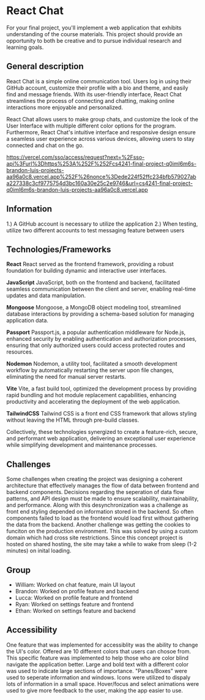 # React Chat
For your final project, you'll implement a web application that exhibits understanding of the course materials. 
This project should provide an opportunity to both be creative and to pursue individual research and learning goals.

## General description
React Chat is a simple online communication tool. Users log in using their GitHub account, customize their profile with a bio and theme, and easily find and message friends. With its user-friendly interface, React Chat streamlines the process of connecting and chatting, making online interactions more enjoyable and personalized.

React Chat allows users to make group chats, and customize the look of the User Interface with multiple different color options for the program. Furthermore, React Chat's intuitive interface and responsive design ensure a seamless user experience across various devices, allowing users to stay connected and chat on the go.

https://vercel.com/sso/access/request?next=%2Fsso-api%3Furl%3Dhttps%253A%252F%252Fcs4241-final-project-q0iml6m6s-brandon-luis-projects-aa96a0c8.vercel.app%252F%26nonce%3Dede224f52ffc234bfb579027aba227338c3cf9775754d3bc160a30e25c2e9746&url=cs4241-final-project-q0iml6m6s-brandon-luis-projects-aa96a0c8.vercel.app

## Information
1.) A GitHub account is necessary to utilize the application
2.) When testing, utilize two different accounts to test messaging feature between users

## Technologies/Frameworks
**React**
React served as the frontend framework, providing a robust foundation for building dynamic and interactive user interfaces. 

**JavaScript**
JavaScript, both on the frontend and backend, facilitated seamless communication between the client and server, enabling real-time updates and data manipulation. 

**Mongoose**
Mongoose, a MongoDB object modeling tool, streamlined database interactions by providing a schema-based solution for managing application data. 

**Passport**
Passport.js, a popular authentication middleware for Node.js, enhanced security by enabling authentication and authorization processes, ensuring that only authorized users could access protected routes and resources. 

**Nodemon**
Nodemon, a utility tool, facilitated a smooth development workflow by automatically restarting the server upon file changes, eliminating the need for manual server restarts.

**Vite**
Vite, a fast build tool, optimized the development process by providing rapid bundling and hot module replacement capabilities, enhancing productivity and accelerating the deployment of the web application. 

**TailwindCSS**
Tailwind CSS is a front end CSS framework that allows styling without leaving the HTML through pre-build classes.  


Collectively, these technologies synergized to create a feature-rich, secure, and performant web application, delivering an exceptional user experience while simplifying development and maintenance processes.

## Challenges
Some challenges when creating the project was designing a coherent architecture that effectively manages the flow of data between frontend and backend components. Decisions regarding the seperation of data flow patterns, and API design must be made to ensure scalability, maintainability, and performance. Along with this desynchronization was a challenge as front end styling depended on information stored in the backend. So often components failed to load as the frontend would load first without gathering the data from the backend. Another challenge was getting the cookies to funciton on the production environment. This was solved by using a custom domain which had cross site restrictions. Since this concept project is hosted on shared hosting, the site may take a while to wake from sleep (1-2 minutes) on inital loading. 

## Group
- William: Worked on chat feature, main UI layout
- Brandon: Worked on profile feature and backend
- Lucca: Worked on profile feature and frontend
- Ryan: Worked on settings feature and frontend
- Ethan: Worked on settings feature and backend

## Accessibility
One feature that was implemented for accessiblity was the ability to change the UI's color. Offered are 10 different colors that users can chosoe from. This specific feature was implemented to help those who are color blind navigate the application better. Large and bold text with a different color was used to indicate large sections of importance. "Panes/Boxes" were used to seperate information and windows. Icons were utilized to dispaly lots of information in a small space. Hover/focus and select animations were used to give more feedback to the user, making the app easier to use.
